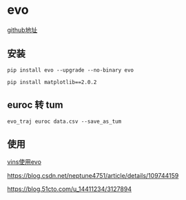 # evo  

[github地址](https://github.com/MichaelGrupp/evo)  

## 安装  

```shell
pip install evo --upgrade --no-binary evo
```
```shell
pip install matplotlib==2.0.2
```

## euroc 转 tum

```shell
evo_traj euroc data.csv --save_as_tum
```

## 使用  

[vins使用evo](https://www.freesion.com/article/8476832588/)

https://blog.csdn.net/neptune4751/article/details/109744159

https://blog.51cto.com/u_14411234/3127894
